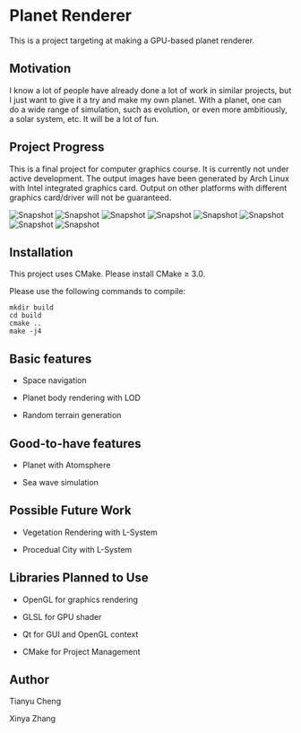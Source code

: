 Planet Renderer
===============

This is a project targeting at making a GPU-based planet renderer.

Motivation
----------

I know a lot of people have already done a lot of work in similar projects, but I just want to give it a try and make my own planet.
With a planet, one can do a wide range of simulation, such as evolution, or even more ambitiously, a solar system, etc. It will be a lot of fun.

Project Progress
----------------
This is a final project for computer graphics course. It is currently not under active development. 
The output images have been generated by Arch Linux with Intel integrated graphics card. Output on other platforms with different graphics card/driver will not be guaranteed.

![Snapshot](./Screenshots/snapshot1.png)
![Snapshot](./Screenshots/snapshot2.png)
![Snapshot](./Screenshots/snapshot3.png)
![Snapshot](./Screenshots/snapshot4.png)
![Snapshot](./Screenshots/snapshot5.png)
![Snapshot](./Screenshots/snapshot6.png)
![Snapshot](./Screenshots/snapshot7.png)
![Snapshot](./Screenshots/snapshot8.png)

Installation
------------
This project uses CMake. Please install CMake &ge; 3.0.

Please use the following commands to compile:

```
mkdir build
cd build
cmake ..
make -j4
```

Basic features
--------------

+ Space navigation

+ Planet body rendering with LOD

+ Random terrain generation


Good-to-have features
----------------------

+ Planet with Atomsphere

+ Sea wave simulation


Possible Future Work
--------------------

+ Vegetation Rendering with L-System

+ Procedual City with L-System


Libraries Planned to Use
------------------------

+ OpenGL for graphics rendering

+ GLSL for GPU shader

+ Qt for GUI and OpenGL context

+ CMake for Project Management

Author
------
Tianyu Cheng

Xinya Zhang
